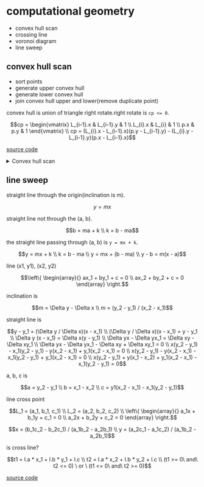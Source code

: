 # computational geometry

+ convex hull scan
+ crossing line
+ voronoi diagram
+ line sweep

## convex hull scan

 + sort points
 + generate upper convex hull
 + generate lower convex hull
 + join convex hull upper and lower(remove duplicate point)

convex hull is union of triangle right rotate.right rotate is `cp <= 0`.

```math
cp = \begin{vmatrix}
L_{i-1}.x & L_{i-1}.y & 1 \\
L_{i}.x & L_{i} & 1 \\
p.x & p.y & 1
\end{vmatrix} \\
cp = (L_{i}.x - L_{i-1}.x)(p.y - L_{i-1}.y) - (L_{i}.y - L_{i-1}.y)(p.x - L_{i-1}.x)
```

[source code](./convex_hull_scan.erl)

<details><summary>Convex hull scan</summary><div>

```erlang
-spec convex_hull(list(point)) -> list(point).
convex_hull(Points) when length(Points) < 4 -> Points;
convex_hull(Points) ->
    SortedPoints = sort_points(Points),
    UpperConvexHull = get_upper_convex_hull(SortedPoints),
    output_debug(convex_hull_scan, "Upper Convex Hull: ~w", [UpperConvexHull]),
    LowerConvexHull = get_lower_convex_hull(SortedPoints),
    output_debug(convex_hull_scan, "Lower Convex Hull: ~w", [LowerConvexHull]),
    join_convex_hull(UpperConvexHull, LowerConvexHull).
```

</div></details>

## line sweep

straight line through the origin(inclination is m).

```math
y = mx
```

straight line not through the (a, b).

```math
b = ma + k \\
k = b - ma
```

the straight line passing through (a, b) is `y = mx + k`.

```math
y = mx + k \\
k = b - ma \\
y = mx + (b - ma) \\
y - b = m(x - a)
```

line (x1, y1), (x2, y2)

```math
\left\{
\begin{array}{}
ax_1 + by_1 + c = 0 \\
ax_2 + by_2 + c = 0 
\end{array}
\right.
```

inclination is

```math
m = \Delta y - \Delta x \\
m = (y_2 - y_1) / (x_2 - x_1)
```

straight line is

```math
y - y_1 = (\Delta y / \Delta x)(x - x_1) \\
(\Delta y / \Delta x)(x - x_1) = y - y_1 \\
\Delta y (x - x_1) = \Delta x(y - y_1) \\
\Delta yx - \Delta yx_1 = \Delta xy - \Delta xy_1 \\
\Delta yx - \Delta yx_1 - \Delta xy + \Delta xy_1 = 0 \\
x(y_2 - y_1) - x_1(y_2 - y_1) - y(x_2 - x_1) + y_1(x_2 - x_1) = 0 \\
x(y_2 - y_1) - y(x_2 - x_1) - x_1(y_2 - y_1) + y_1(x_2 - x_1) = 0 \\
x(y_2 - y_1) + y(x_1 - x_2) + y_1(x_2 - x_1) - x_1(y_2 - y_1) = 0
```

a, b, c is

```math
a = y_2 - y_1 \\
b = x_1 - x_2 \\
c = y1(x_2 - x_1) - x_1(y_2 - y_1)
```

line cross point

```math
L_1 = (a_1, b_1, c_1) \\
L_2 = (a_2, b_2, c_2) \\
\left\{
\begin{array}{}
a_1x + b_1y + c_1 = 0 \\
a_2x + b_2y + c_2 = 0
\end{array}
\right.
```

```math
x = (b_1c_2 - b_2c_1) / (a_1b_2 - a_2b_1) \\
y = (a_2c_1 - a_1c_2) / (a_1b_2 - a_2b_1)
```

is cross line?

```math
t1 = l.a * x_1 + l.b * y_1 + l.c \\
t2 = l.a * x_2 + l.b * y_2 + l.c \\
(t1 >= 0\ and\ t2 <= 0) \ or \ (t1 <= 0\ and\ t2 >= 0)
```

[source code](./line_sweep)